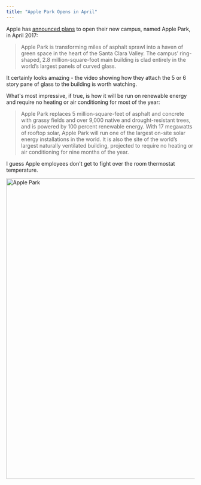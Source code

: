 ```yaml
---
title: "Apple Park Opens in April"
---
```

<p>Apple has <a href="http://www.apple.com/newsroom/2017/02/apple-park-opens-to-employees-in-april.html">announced plans</a> to open their new campus, named Apple Park, in April 2017:</p>
<blockquote><p>
  Apple Park is transforming miles of asphalt sprawl into a haven of green space in the heart of the Santa Clara Valley. The campus’ ring-shaped, 2.8 million-square-foot main building is clad entirely in the world’s largest panels of curved glass.
</p></blockquote>
<p>It certainly looks amazing - the video showing how they attach the 5 or 6 story pane of glass to the building is worth watching.</p>
<p>What's most impressive, if true, is how it will be run on renewable energy and require no heating or air conditioning for most of the year:</p>
<blockquote><p>
  Apple Park replaces 5 million-square-feet of asphalt and concrete with grassy fields and over 9,000 native and drought-resistant trees, and is powered by 100 percent renewable energy. With 17 megawatts of rooftop solar, Apple Park will run one of the largest on-site solar energy installations in the world. It is also the site of the world’s largest naturally ventilated building, projected to require no heating or air conditioning for nine months of the year.
</p></blockquote>
<p>I guess Apple employees don't get to fight over the room thermostat temperature.</p>
<p><img class="aligncenter wp-image-22812" src="https://res.cloudinary.com/dtvjovih7/image/upload/r_9/v1498245813/apple-park-photo-1-building-trees_iapfu1.jpg" alt="Apple Park" width="1200" height="801" /></p>
